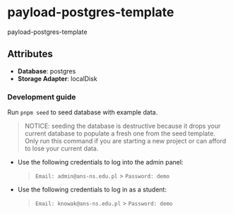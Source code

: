 # payload-postgres-template

payload-postgres-template

## Attributes

- **Database**: postgres
- **Storage Adapter**: localDisk

### Development guide

Run `pnpm seed` to seed database with example data.

> NOTICE: seeding the database is destructive because it drops your current database to populate a fresh one from the seed template. Only run this command if you are starting a new project or can afford to lose your current data.

- Use the following credentials to log into the admin panel:
  > `Email: admin@ans-ns.edu.pl` > `Password: demo`

- Use the following credentials to log in as a student:
  > `Email: knowak@ans-ns.edu.pl` > `Password: demo`
